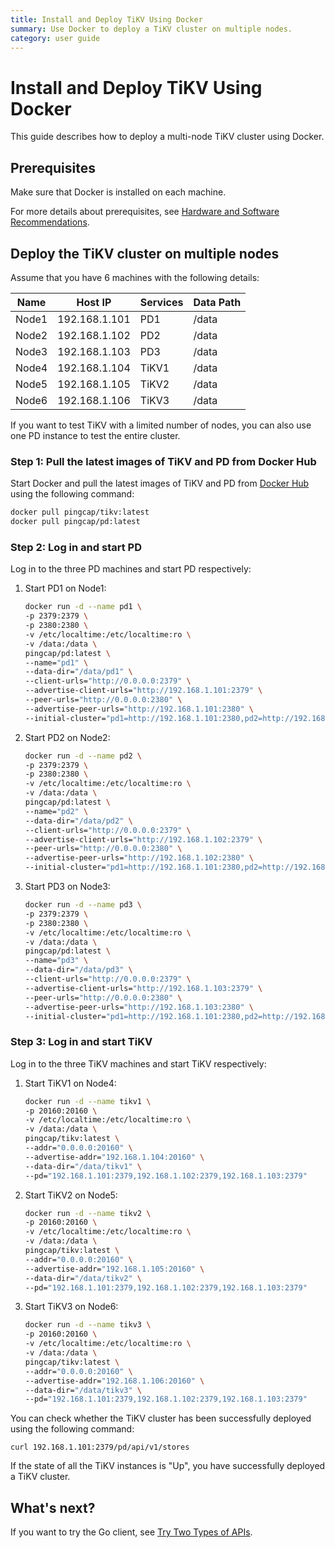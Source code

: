 ```yaml
---
title: Install and Deploy TiKV Using Docker
summary: Use Docker to deploy a TiKV cluster on multiple nodes.
category: user guide
---
```


# Install and Deploy TiKV Using Docker

This guide describes how to deploy a multi-node TiKV cluster using Docker.

## Prerequisites

Make sure that Docker is installed on each machine.

For more details about prerequisites, see [Hardware and Software Recommendations](/dev/how-to/deploy/hardware-recommendations.md).

## Deploy the TiKV cluster on multiple nodes

Assume that you have 6 machines with the following details:

| Name      | Host IP       | Services   | Data Path |
| --------- | ------------- | ---------- | --------- |
| Node1     | 192.168.1.101 | PD1        | /data     |
| Node2     | 192.168.1.102 | PD2        | /data     |
| Node3     | 192.168.1.103 | PD3        | /data     |
| Node4     | 192.168.1.104 | TiKV1      | /data     |
| Node5     | 192.168.1.105 | TiKV2      | /data     |
| Node6     | 192.168.1.106 | TiKV3      | /data     |

If you want to test TiKV with a limited number of nodes, you can also use one PD instance to test the entire cluster.

### Step 1: Pull the latest images of TiKV and PD from Docker Hub

Start Docker and pull the latest images of TiKV and PD from [Docker Hub](https://hub.docker.com) using the following command:

```bash
docker pull pingcap/tikv:latest
docker pull pingcap/pd:latest
```

### Step 2: Log in and start PD

Log in to the three PD machines and start PD respectively:

1. Start PD1 on Node1:

    ```bash
    docker run -d --name pd1 \
    -p 2379:2379 \
    -p 2380:2380 \
    -v /etc/localtime:/etc/localtime:ro \
    -v /data:/data \
    pingcap/pd:latest \
    --name="pd1" \
    --data-dir="/data/pd1" \
    --client-urls="http://0.0.0.0:2379" \
    --advertise-client-urls="http://192.168.1.101:2379" \
    --peer-urls="http://0.0.0.0:2380" \
    --advertise-peer-urls="http://192.168.1.101:2380" \
    --initial-cluster="pd1=http://192.168.1.101:2380,pd2=http://192.168.1.102:2380,pd3=http://192.168.1.103:2380"
    ```

2. Start PD2 on Node2:

    ```bash
    docker run -d --name pd2 \
    -p 2379:2379 \
    -p 2380:2380 \
    -v /etc/localtime:/etc/localtime:ro \
    -v /data:/data \
    pingcap/pd:latest \
    --name="pd2" \
    --data-dir="/data/pd2" \
    --client-urls="http://0.0.0.0:2379" \
    --advertise-client-urls="http://192.168.1.102:2379" \
    --peer-urls="http://0.0.0.0:2380" \
    --advertise-peer-urls="http://192.168.1.102:2380" \
    --initial-cluster="pd1=http://192.168.1.101:2380,pd2=http://192.168.1.102:2380,pd3=http://192.168.1.103:2380"
    ```

3. Start PD3 on Node3:

    ```bash
    docker run -d --name pd3 \
    -p 2379:2379 \
    -p 2380:2380 \
    -v /etc/localtime:/etc/localtime:ro \
    -v /data:/data \
    pingcap/pd:latest \
    --name="pd3" \
    --data-dir="/data/pd3" \
    --client-urls="http://0.0.0.0:2379" \
    --advertise-client-urls="http://192.168.1.103:2379" \
    --peer-urls="http://0.0.0.0:2380" \
    --advertise-peer-urls="http://192.168.1.103:2380" \
    --initial-cluster="pd1=http://192.168.1.101:2380,pd2=http://192.168.1.102:2380,pd3=http://192.168.1.103:2380"
    ```

### Step 3: Log in and start TiKV

Log in to the three TiKV machines and start TiKV respectively:

1. Start TiKV1 on Node4:

    ```bash
    docker run -d --name tikv1 \
    -p 20160:20160 \
    -v /etc/localtime:/etc/localtime:ro \
    -v /data:/data \
    pingcap/tikv:latest \
    --addr="0.0.0.0:20160" \
    --advertise-addr="192.168.1.104:20160" \
    --data-dir="/data/tikv1" \
    --pd="192.168.1.101:2379,192.168.1.102:2379,192.168.1.103:2379"
    ```

2. Start TiKV2 on Node5:

    ```bash
    docker run -d --name tikv2 \
    -p 20160:20160 \
    -v /etc/localtime:/etc/localtime:ro \
    -v /data:/data \
    pingcap/tikv:latest \
    --addr="0.0.0.0:20160" \
    --advertise-addr="192.168.1.105:20160" \
    --data-dir="/data/tikv2" \
    --pd="192.168.1.101:2379,192.168.1.102:2379,192.168.1.103:2379"
    ```

3. Start TiKV3 on Node6:

    ```bash
    docker run -d --name tikv3 \
    -p 20160:20160 \
    -v /etc/localtime:/etc/localtime:ro \
    -v /data:/data \
    pingcap/tikv:latest \
    --addr="0.0.0.0:20160" \
    --advertise-addr="192.168.1.106:20160" \
    --data-dir="/data/tikv3" \
    --pd="192.168.1.101:2379,192.168.1.102:2379,192.168.1.103:2379"
    ```

You can check whether the TiKV cluster has been successfully deployed using the following command:

```
curl 192.168.1.101:2379/pd/api/v1/stores
```

If the state of all the TiKV instances is "Up", you have successfully deployed a TiKV cluster.

## What's next?

If you want to try the Go client, see [Try Two Types of APIs](/dev/tikv/go-client-api.md).